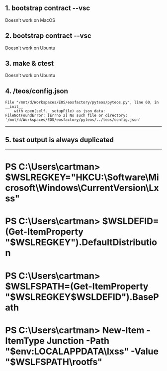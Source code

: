 
## 1. bootstrap contract --vsc
Doesn't work on MacOS

## 2. bootstrap contract --vsc
Doesn't work on Ubuntu

## 3. make & ctest
Doesn't work on Ubuntu

## 4. /teos/config.json
```
File "/mnt/d/Workspaces/EOS/eosfactory/pyteos/pyteos.py", line 60, in __init__
    with open(self.__setupFile) as json_data:
FileNotFoundError: [Errno 2] No such file or directory: '/mnt/d/Workspaces/EOS/eosfactory/pyteos/../teos/config.json'
```

---

## 5. test output is always duplicated


---

# PS C:\Users\cartman> $WSLREGKEY="HKCU:\Software\Microsoft\Windows\CurrentVersion\Lxss"
# PS C:\Users\cartman> $WSLDEFID=(Get-ItemProperty "$WSLREGKEY").DefaultDistribution
# PS C:\Users\cartman> $WSLFSPATH=(Get-ItemProperty "$WSLREGKEY\$WSLDEFID").BasePath
# PS C:\Users\cartman> New-Item -ItemType Junction -Path "$env:LOCALAPPDATA\lxss" -Value "$WSLFSPATH\rootfs"
